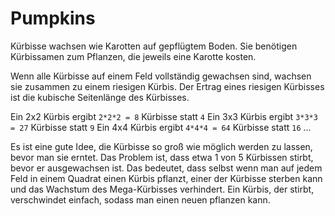 # Pumpkins
Kürbisse wachsen wie Karotten auf gepflügtem Boden. Sie benötigen Kürbissamen zum Pflanzen, die jeweils eine Karotte kosten.

Wenn alle Kürbisse auf einem Feld vollständig gewachsen sind, wachsen sie zusammen zu einem riesigen Kürbis. Der Ertrag eines riesigen Kürbisses ist die kubische Seitenlänge des Kürbisses.

Ein 2x2 Kürbis ergibt `2*2*2 = 8` Kürbisse statt `4`
Ein 3x3 Kürbis ergibt `3*3*3 = 27` Kürbisse statt `9`
Ein 4x4 Kürbis ergibt `4*4*4 = 64` Kürbisse statt `16`
...

Es ist eine gute Idee, die Kürbisse so groß wie möglich werden zu lassen, bevor man sie erntet. Das Problem ist, dass etwa 1 von 5 Kürbissen stirbt, bevor er ausgewachsen ist. Das bedeutet, dass selbst wenn man auf jedem Feld in einem Quadrat einen Kürbis pflanzt, einer der Kürbisse sterben kann und das Wachstum des Mega-Kürbisses verhindert. Ein Kürbis, der stirbt, verschwindet einfach, sodass man einen neuen pflanzen kann.
